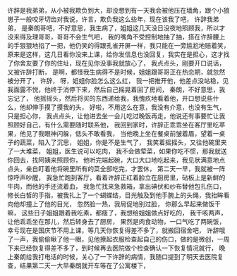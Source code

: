 许辞是我弟弟，从小被我欺负到大，却没想到有一天我会被他压在墙角，跟个小狼崽子一般咬牙切齿对我说，许言，欺负我这么些年，现在该我了吧，
许辞我弟弟，
是秦朗哥吧，不好意思，我生病了，姐姐这几天没日没夜地照顾我，所以才没来得及理哥哥，哥哥不会生气吧，
我的嘴角不受控制地抽了抽，搭在许辞腰上的手狠狠地掐了一把，他仍笑的得跟孔雀开屏一样，我只能在一旁尴尬地赔着笑，
原来是这样，这几日看你没来上课，给你发信息也没回复，我实在是担心，这才找了你舍友要了你的住址，现在见你没事我就放心了，
我点点头，刚要开口说话，又被许辞打断，
是啊，都怪我生病得不是时候，姐姐跟哥哥正在热恋期，就忽然被分开了，
许辞，
呀，姐姐你脸怎么这么红，
我一把推开他，他差点没站稳，见我面露不悦，他终于消停下来，然后自己摇晃着回了房间，
秦朗，不好意思，我忘记了，
他摇摇头，然后将买的东西递给我，我愧疚地看着他，开口想说些什么，他却伸手摸了摸我的头，
好啦，不用这么在意，我没有介意，也没有生气，只是担心你，
我点点头，让他进去坐一会儿吃过晚饭再走，他说还有事要忙让我照顾好自己，有什么需要随时联系他，
我回到家时，许辞正乖乖坐在客厅里吃苹果，他见了我眼神闪躲，低头不敢看我，
当他晚上坐在餐桌前皱着眉，望着一桌子的蔬菜，陷入了沉思，
姐姐，你是不是生气了，
我笑着摇摇头，又往他碗里夹了一大堆菜，
姐姐，医生说可以吃肉，
我不会做荤菜，如果你吃不惯，那我就送你回去，找阿姨来照顾你，
他听完端起碗，大口大口地吃起来，我见状满意地点点头，亲自盯着他将碗里所有的菜全部吃完，才罢休，
第二天一早，我就被一阵惊呼声吵醒，
我急忙跑到客厅，看着许辞正红着脸立在厨房里，砧板上是新鲜的牛肉，而他的手还流着血，
我急忙找来急救箱，拿出碘伏和纱布替他包扎伤口，修长白皙的手指，被我扎上了一个蝴蝶结，目光触及到他手腕上的头绳，我抬眸看向他却撞上了他的目光，
忽然脸一热，我局促地别过脸，
你那么早起来做饭干嘛，
这些日子姐姐跟着我吃素，都瘦了，我想给姐姐做点好吃的，
我干咳两声，让他乖乖坐在那儿，然后转身去了厨房，
果然是肉食动物，一口气吃了两碗饭，
幸亏现在是国庆节不用上课，等几天你恢复得差不多了，就搬回宿舍吧，
许辞哦了一声，我偷偷瞅了他一眼，见他撩起衣服检查起自己的伤口，做的是微创，一周下来已经恢复得差不多了，到时候再去医院做个检查确认一下恢复情况就行，
晚上秦朗给我打电话的时候，关心了一下许辞的病情，我随口提到了明天去医院复查，结果第二天一大早秦朗就开车等在了公寓楼下，